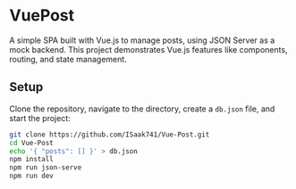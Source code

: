 # VuePost

A simple SPA built with Vue.js to manage posts, using JSON Server as a mock backend. This project demonstrates Vue.js features like components, routing, and state management.

## Setup

Clone the repository, navigate to the directory, create a `db.json` file, and start the project:

```bash
git clone https://github.com/ISaak741/Vue-Post.git
cd Vue-Post
echo '{ "posts": [] }' > db.json
npm install
npm run json-serve
npm run dev
